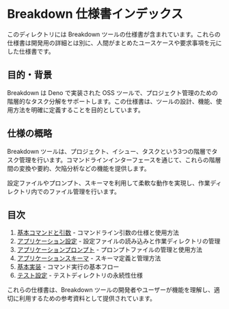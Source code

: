 # 
# Breakdown 仕様書インデックス

このディレクトリには Breakdown ツールの仕様書が含まれています。これらの仕様書は開発用の詳細とは別に、人間がまとめたユースケースや要求事項を元にした仕様書です。

## 目的・背景

Breakdown は Deno で実装された OSS ツールで、プロジェクト管理のための階層的なタスク分解をサポートします。この仕様書は、ツールの設計、機能、使用方法を明確に定義することを目的としています。

## 仕様の概略

Breakdown ツールは、プロジェクト、イシュー、タスクという3つの階層でタスク管理を行います。コマンドラインインターフェースを通じて、これらの階層間の変換や要約、欠陥分析などの機能を提供します。

設定ファイルやプロンプト、スキーマを利用して柔軟な動作を実現し、作業ディレクトリ内でのファイル管理を行います。

## 目次

1. [基本コマンドと引数](./options.ja.md) - コマンドライン引数の仕様と使用方法
2. [アプリケーション設定](./app_config.ja.md) - 設定ファイルの読み込みと作業ディレクトリの管理
3. [アプリケーションプロンプト](./app_prompt.ja.md) - プロンプトファイルの管理と使用方法
4. [アプリケーションスキーマ](./app_schema.ja.md) - スキーマ定義と管理方法
5. [基本実装](./breakdown.ja.md) - コマンド実行の基本フロー
6. [テスト設定](./test/config.md) - テストディレクトリの永続性仕様

これらの仕様書は、Breakdown ツールの開発者やユーザーが機能を理解し、適切に利用するための参考資料として提供されています。